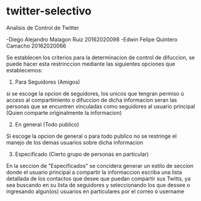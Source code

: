 # twitter-selectivo

Analisis de Control de Twitter

-Diego Alejandro Malagon Ruiz 20162020098
-Edwin Felipe Quintero Camacho 20162020066

Se establecen los criterios para la determinacion de control de difuccion, se puede hacer esta restrinccion mediante las siguientes opciones que establecemos:

1) Para Seguidores (Amigos)

si se escoge la opcion de seguidores, los unicos que tengran permiso ú acceso al compartimiento o difuccion de dicha informacion seran las personas que se encuntren vinculadas como seguidores al usuario principal (Quien comparte originalmente la informacion)

2) En general (Todo publico)

Si escoge la opcion de general o para todo publico no se restringe el manejo de los demas usuarios sobre dicha informacion

3) Especificado (Cierto grupo de personas en particular)

En la seccion de "Especificados" se concidera generar un estilo de seccion donde el usuario principal a compartir la informaccion escriba una lista detallada de los contactos que desee que puedan compartir sus Twitts, ya sea buscando en su lista de seguidores y seleccionando los que dessee o ingresando algun(os) usuarios en particulares por el correo ó username 




